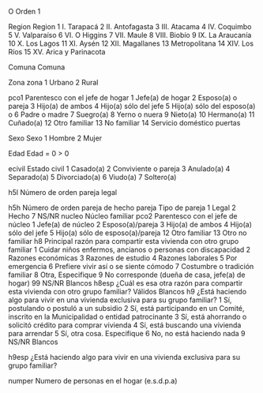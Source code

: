 O	Orden	1

Region	Region	1 I. Tarapacá
		2 II. Antofagasta
		3 III. Atacama
		4 IV. Coquimbo
		5 V. Valparaíso
		6 VI. O Higgins
		7 VII. Maule
		8 VIII. Biobío
		9 IX. La Araucanía
		10 X. Los Lagos
		11 XI. Aysén
		12 XII. Magallanes
		13 Metropolitana
		14 XIV. Los Ríos
    15 XV. Arica y Parinacota

Comuna Comuna

Zona	zona
   	1 Urbano
		2 Rural

pco1	Parentesco con el jefe de hogar
    1 Jefe(a) de hogar
		2 Esposo(a) o pareja
		3 Hijo(a) de ambos
		4 Hijo(a) sólo del jefe
		5 Hijo(a) sólo del esposo(a) o
		6 Padre o madre
		7 Suegro(a)
		8 Yerno o nuera
		9 Nieto(a)
		10 Hermano(a)
		11 Cuñado(a)
		12 Otro familiar
		13 No familiar
		14 Servicio doméstico puertas

Sexo	Sexo
    1 Hombre
		2 Mujer

Edad	Edad
   	= 0
		> 0

ecivil	Estado civil
    1 Casado(a)
		2 Conviviente o pareja
		3 Anulado(a)
		4 Separado(a)
		5 Divorciado(a)
		6 Viudo(a)
		7 Soltero(a)

h5l	Número de orden pareja legal

h5h	Número de orden pareja de hecho
pareja	Tipo de pareja
    1 Legal
		2 Hecho
		7 NS/NR
nucleo	Núcleo familiar
pco2	Parentesco con el jefe de núcleo
    1 Jefe(a) de núcleo
		2 Esposo(a)/pareja
		3 Hijo(a) de ambos
		4 Hijo(a) sólo del jefe
		5 Hijo(a) sólo de esposo(a)/pareja
		12 Otro familiar
		13 Otro no familiar
h8	Principal razón para compartir esta vivienda con otro grupo familiar	1 Cuidar niños enfermos, ancianos o personas con discapacidad
		2 Razones económicas
		3 Razones de estudio
		4 Razones laborales
		5 Por emergencia
		6 Prefiere vivir así o se siente cómodo
		7 Costumbre o tradición familiar
		8 Otra, Especifique
		9 No corresponde (dueña de casa, jefe(a) de hogar)
		99 NS/NR
		Blancos
h8esp	¿Cuál es esa otra razón para compartir esta vivienda con otro grupo familiar?	Válidos
		Blancos
h9	¿Está haciendo algo para vivir en una vivienda exclusiva para su grupo familiar?	1 Sí, postulando o postuló a un subsidio
		2 Sí, está participando en un Comité, inscrito en la Municipalidad o entidad patrocinante
		3 Sí, está ahorrando o solicitó crédito para comprar vivienda
		4 Sí, está buscando una vivienda para arrendar
		5 Sí, otra cosa. Especifique
		6 No, no está haciendo nada
		9 NS/NR
		Blancos

h9esp	¿Está haciendo algo para vivir en una vivienda exclusiva para su grupo familiar?

numper	Numero de personas en el hogar (e.s.d.p.a)

